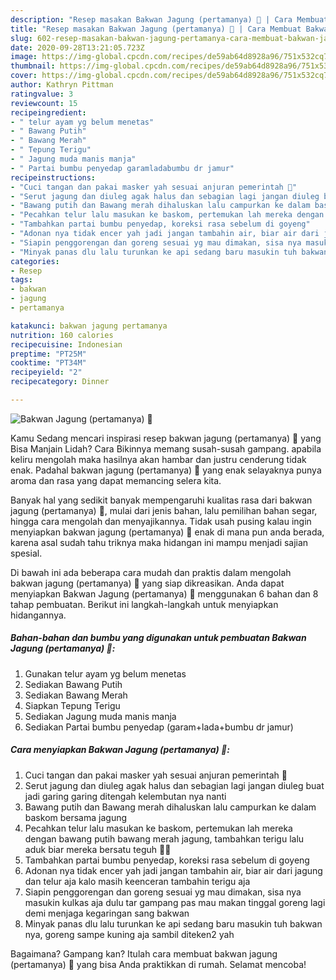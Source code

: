 ```yaml
---
description: "Resep masakan Bakwan Jagung (pertamanya) 🥰 | Cara Membuat Bakwan Jagung (pertamanya) 🥰 Yang Bisa Manjain Lidah"
title: "Resep masakan Bakwan Jagung (pertamanya) 🥰 | Cara Membuat Bakwan Jagung (pertamanya) 🥰 Yang Bisa Manjain Lidah"
slug: 602-resep-masakan-bakwan-jagung-pertamanya-cara-membuat-bakwan-jagung-pertamanya-yang-bisa-manjain-lidah
date: 2020-09-28T13:21:05.723Z
image: https://img-global.cpcdn.com/recipes/de59ab64d8928a96/751x532cq70/bakwan-jagung-pertamanya-🥰-foto-resep-utama.jpg
thumbnail: https://img-global.cpcdn.com/recipes/de59ab64d8928a96/751x532cq70/bakwan-jagung-pertamanya-🥰-foto-resep-utama.jpg
cover: https://img-global.cpcdn.com/recipes/de59ab64d8928a96/751x532cq70/bakwan-jagung-pertamanya-🥰-foto-resep-utama.jpg
author: Kathryn Pittman
ratingvalue: 3
reviewcount: 15
recipeingredient:
- " telur ayam yg belum menetas"
- " Bawang Putih"
- " Bawang Merah"
- " Tepung Terigu"
- " Jagung muda manis manja"
- " Partai bumbu penyedap garamladabumbu dr jamur"
recipeinstructions:
- "Cuci tangan dan pakai masker yah sesuai anjuran pemerintah 🤣"
- "Serut jagung dan diuleg agak halus dan sebagian lagi jangan diuleg buat jadi garing garing ditengah kelembutan nya nanti"
- "Bawang putih dan Bawang merah dihaluskan lalu campurkan ke dalam baskom bersama jagung"
- "Pecahkan telur lalu masukan ke baskom, pertemukan lah mereka dengan bawang putih bawang merah jagung, tambahkan terigu lalu aduk biar mereka bersatu teguh ✊🏽"
- "Tambahkan partai bumbu penyedap, koreksi rasa sebelum di goyeng"
- "Adonan nya tidak encer yah jadi jangan tambahin air, biar air dari jagung dan telur aja kalo masih keenceran tambahin terigu aja"
- "Siapin penggorengan dan goreng sesuai yg mau dimakan, sisa nya masukin kulkas aja dulu tar gampang pas mau makan tinggal goreng lagi demi menjaga kegaringan sang bakwan"
- "Minyak panas dlu lalu turunkan ke api sedang baru masukin tuh bakwan nya, goreng sampe kuning aja sambil diteken2 yah"
categories:
- Resep
tags:
- bakwan
- jagung
- pertamanya

katakunci: bakwan jagung pertamanya 
nutrition: 160 calories
recipecuisine: Indonesian
preptime: "PT25M"
cooktime: "PT34M"
recipeyield: "2"
recipecategory: Dinner

---
```



![Bakwan Jagung (pertamanya) 🥰](https://img-global.cpcdn.com/recipes/de59ab64d8928a96/751x532cq70/bakwan-jagung-pertamanya-🥰-foto-resep-utama.jpg)

Kamu Sedang mencari inspirasi resep bakwan jagung (pertamanya) 🥰 yang Bisa Manjain Lidah? Cara Bikinnya memang susah-susah gampang. apabila keliru mengolah maka hasilnya akan hambar dan justru cenderung tidak enak. Padahal bakwan jagung (pertamanya) 🥰 yang enak selayaknya punya aroma dan rasa yang dapat memancing selera kita.

Banyak hal yang sedikit banyak mempengaruhi kualitas rasa dari bakwan jagung (pertamanya) 🥰, mulai dari jenis bahan, lalu pemilihan bahan segar, hingga cara mengolah dan menyajikannya. Tidak usah pusing kalau ingin menyiapkan bakwan jagung (pertamanya) 🥰 enak di mana pun anda berada, karena asal sudah tahu triknya maka hidangan ini mampu menjadi sajian spesial.




Di bawah ini ada beberapa cara mudah dan praktis dalam mengolah bakwan jagung (pertamanya) 🥰 yang siap dikreasikan. Anda dapat menyiapkan Bakwan Jagung (pertamanya) 🥰 menggunakan 6 bahan dan 8 tahap pembuatan. Berikut ini langkah-langkah untuk menyiapkan hidangannya.

<!--inarticleads1-->

##### Bahan-bahan dan bumbu yang digunakan untuk pembuatan Bakwan Jagung (pertamanya) 🥰:

1. Gunakan  telur ayam yg belum menetas
1. Sediakan  Bawang Putih
1. Sediakan  Bawang Merah
1. Siapkan  Tepung Terigu
1. Sediakan  Jagung muda manis manja
1. Sediakan  Partai bumbu penyedap (garam+lada+bumbu dr jamur)




<!--inarticleads2-->

##### Cara menyiapkan Bakwan Jagung (pertamanya) 🥰:

1. Cuci tangan dan pakai masker yah sesuai anjuran pemerintah 🤣
1. Serut jagung dan diuleg agak halus dan sebagian lagi jangan diuleg buat jadi garing garing ditengah kelembutan nya nanti
1. Bawang putih dan Bawang merah dihaluskan lalu campurkan ke dalam baskom bersama jagung
1. Pecahkan telur lalu masukan ke baskom, pertemukan lah mereka dengan bawang putih bawang merah jagung, tambahkan terigu lalu aduk biar mereka bersatu teguh ✊🏽
1. Tambahkan partai bumbu penyedap, koreksi rasa sebelum di goyeng
1. Adonan nya tidak encer yah jadi jangan tambahin air, biar air dari jagung dan telur aja kalo masih keenceran tambahin terigu aja
1. Siapin penggorengan dan goreng sesuai yg mau dimakan, sisa nya masukin kulkas aja dulu tar gampang pas mau makan tinggal goreng lagi demi menjaga kegaringan sang bakwan
1. Minyak panas dlu lalu turunkan ke api sedang baru masukin tuh bakwan nya, goreng sampe kuning aja sambil diteken2 yah




Bagaimana? Gampang kan? Itulah cara membuat bakwan jagung (pertamanya) 🥰 yang bisa Anda praktikkan di rumah. Selamat mencoba!
